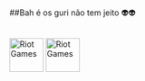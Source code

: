 ##Bah é os guri não tem jeito 👽👽

<div style="display: inline_block"><br>
  <img align="center" alt="Riot Games" height="60" width="60" src="https://img.shields.io/badge/Riot_Games-D32936?style=for-the-badge&logo=riot-games&logoColor=white">
  <img align="center" alt="Riot Games" height="60" width="60" src="https://img.shields.io/badge/Spotify-1ED760?&style=for-the-badge&logo=spotify&logoColor=white">

</div>
